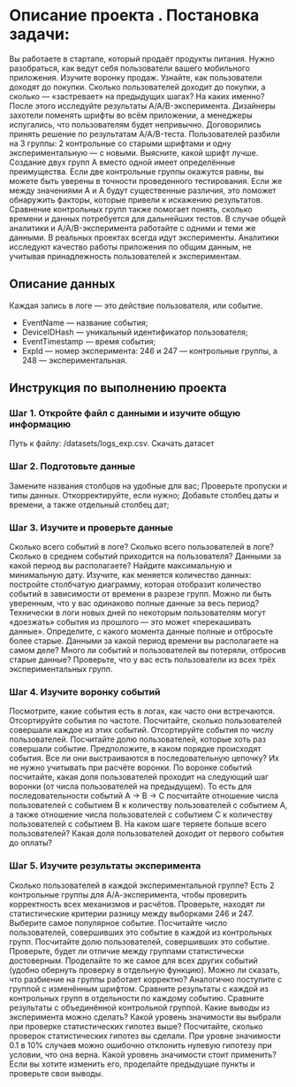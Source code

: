 # Описание проекта . Постановка задачи:
Вы работаете в стартапе, который продаёт продукты питания. Нужно разобраться, как ведут себя пользователи вашего мобильного приложения. 
Изучите воронку продаж. Узнайте, как пользователи доходят до покупки. Сколько пользователей доходит до покупки, а сколько — «застревает» на предыдущих шагах? На каких именно?
После этого исследуйте результаты A/A/B-эксперимента. Дизайнеры захотели поменять шрифты во всём приложении, а менеджеры испугались, что пользователям будет непривычно. Договорились принять решение по результатам A/A/B-теста. Пользователей разбили на 3 группы: 2 контрольные со старыми шрифтами и одну экспериментальную — с новыми. Выясните, какой шрифт лучше.
Создание двух групп A вместо одной имеет определённые преимущества. Если две контрольные группы окажутся равны, вы можете быть уверены в точности проведенного тестирования. Если же между значениями A и A будут существенные различия, это поможет обнаружить факторы, которые привели к искажению результатов. Сравнение контрольных групп также помогает понять, сколько времени и данных потребуется для дальнейших тестов.
В случае общей аналитики и A/A/B-эксперимента работайте с одними и теми же данными. В реальных проектах всегда идут эксперименты. Аналитики исследуют качество работы приложения по общим данным, не учитывая принадлежность пользователей к экспериментам.
## Описание данных
Каждая запись в логе — это действие пользователя, или событие. 
 * EventName — название события;
 * DeviceIDHash — уникальный идентификатор пользователя;
 * EventTimestamp — время события;
 * ExpId — номер эксперимента: 246 и 247 — контрольные группы, а 248 — экспериментальная.
## Инструкция по выполнению проекта
### Шаг 1. Откройте файл с данными и изучите общую информацию
Путь к файлу: /datasets/logs_exp.csv. Скачать датасет
### Шаг 2. Подготовьте данные
Замените названия столбцов на удобные для вас;
Проверьте пропуски и типы данных. Откорректируйте, если нужно;
Добавьте столбец даты и времени, а также отдельный столбец дат;
### Шаг 3. Изучите и проверьте данные
Сколько всего событий в логе?
Сколько всего пользователей в логе?
Сколько в среднем событий приходится на пользователя?
Данными за какой период вы располагаете? Найдите максимальную и минимальную дату. Изучите, как меняется количество данных: постройте столбчатую диаграмму, которая отобразит количество событий в зависимости от времени в разрезе групп. Можно ли быть уверенным, что у вас одинаково полные данные за весь период? Технически в логи новых дней по некоторым пользователям могут «доезжать» события из прошлого — это может «перекашивать данные». Определите, с какого момента данные полные и отбросьте более старые. Данными за какой период времени вы располагаете на самом деле?
Много ли событий и пользователей вы потеряли, отбросив старые данные?
Проверьте, что у вас есть пользователи из всех трёх экспериментальных групп.
### Шаг 4. Изучите воронку событий
Посмотрите, какие события есть в логах, как часто они встречаются. Отсортируйте события по частоте.
Посчитайте, сколько пользователей совершали каждое из этих событий. Отсортируйте события по числу пользователей. Посчитайте долю пользователей, которые хоть раз совершали событие.
Предположите, в каком порядке происходят события. Все ли они выстраиваются в последовательную цепочку? Их не нужно учитывать при расчёте воронки.
По воронке событий посчитайте, какая доля пользователей проходит на следующий шаг воронки (от числа пользователей на предыдущем). То есть для последовательности событий A → B → C посчитайте отношение числа пользователей с событием B к количеству пользователей с событием A, а также отношение числа пользователей с событием C к количеству пользователей с событием B.
На каком шаге теряете больше всего пользователей?
Какая доля пользователей доходит от первого события до оплаты?
### Шаг 5. Изучите результаты эксперимента
Сколько пользователей в каждой экспериментальной группе?
Есть 2 контрольные группы для А/А-эксперимента, чтобы проверить корректность всех механизмов и расчётов. Проверьте, находят ли статистические критерии разницу между выборками 246 и 247.
Выберите самое популярное событие. Посчитайте число пользователей, совершивших это событие в каждой из контрольных групп. Посчитайте долю пользователей, совершивших это событие. Проверьте, будет ли отличие между группами статистически достоверным. Проделайте то же самое для всех других событий (удобно обернуть проверку в отдельную функцию). Можно ли сказать, что разбиение на группы работает корректно?
Аналогично поступите с группой с изменённым шрифтом. Сравните результаты с каждой из контрольных групп в отдельности по каждому событию. Сравните результаты с объединённой контрольной группой. Какие выводы из эксперимента можно сделать?
Какой уровень значимости вы выбрали при проверке статистических гипотез выше? Посчитайте, сколько проверок статистических гипотез вы сделали. При уровне значимости 0.1 в 10% случаев можно ошибочно отклонить нулевую гипотезу при условии, что она верна. Какой уровень значимости стоит применить? Если вы хотите изменить его, проделайте предыдущие пункты и проверьте свои выводы.
